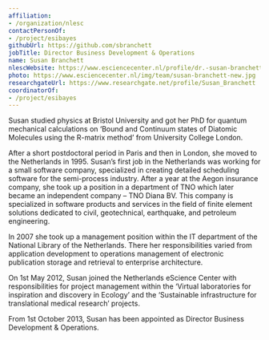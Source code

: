 ```yaml
---
affiliation:
- /organization/nlesc
contactPersonOf:
- /project/esibayes
githubUrl: https://github.com/sbranchett
jobTitle: Director Business Development & Operations
name: Susan Branchett
nlescWebsite: https://www.esciencecenter.nl/profile/dr.-susan-branchett
photo: https://www.esciencecenter.nl/img/team/susan-branchett-new.jpg
researchgateUrl: https://www.researchgate.net/profile/Susan_Branchett
coordinatorOf:
- /project/esibayes
---
```

Susan studied physics at Bristol University and got her PhD for quantum mechanical calculations on ‘Bound and Continuum states of Diatomic Molecules using the R-matrix method’ from University College London.

After a short postdoctoral period in Paris and then in London, she moved to the Netherlands in 1995. Susan’s first job in the Netherlands was working for a small software company, specialized in creating detailed scheduling software for the semi-process industry. After a year at the Aegon insurance company, she took up a position in a department of TNO which later became an independent company – TNO Diana BV. This company is specialized in software products and services in the field of finite element solutions dedicated to civil, geotechnical, earthquake, and petroleum engineering.

In 2007 she took up a management position within the IT department of the National Library of the Netherlands. There her responsibilities varied from application development to operations management of electronic publication storage and retrieval to enterprise architecture.

On 1st May 2012, Susan joined the Netherlands eScience Center with responsibilities for project management within the ‘Virtual laboratories for inspiration and discovery in Ecology’ and the ‘Sustainable infrastructure for translational medical research’ projects.

From 1st October 2013, Susan has been appointed as Director Business Development & Operations.
